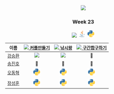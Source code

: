 <div align="center">
  <h3><img src="https://user-images.githubusercontent.com/46666296/133788774-1bba4108-db05-4d35-88ac-e355f29040a0.png"></h3>

  ### <center>**Week 23**</center>
  <!--CPP-->
  <img src="https://media.vlpt.us/images/seungju0000/post/0bb96d2c-93ff-4415-86ea-f6c71b40260b/img%20(1).png" height="25">
  <!--Java-->
  <img src="https://raw.githubusercontent.com/vscode-icons/vscode-icons/master/icons/file_type_jar.svg" height="25"/>
  <!--Python-->
  <img src="https://raw.githubusercontent.com/vscode-icons/vscode-icons/master/icons/file_type_python.svg" height="25"/>

  <!--문제를 풀었으면 위의 아이콘 중에 하나를 복사해서 붙여넣기-->
  <!--링크 삽입할 때 Forked Repo(개인 저장소)가 아닌 Remote Repo(원본 저장소) 주소를 붙여넣을 것-->
  <!--주소를 붙여넣는 방법 대신에 './파일명.cpp', './파일명.java', './파일명.py'처럼 링크를 연결해주는 방법이 더 편함-->
  |                    이름                    |[<img src="https://d2gd6pc034wcta.cloudfront.net/tier/13.svg" height="12"> 커플만들기](https://www.acmicpc.net/problem/1727)|[<img src="https://d2gd6pc034wcta.cloudfront.net/tier/14.svg" height="12"> 낚시왕](https://www.acmicpc.net/problem/17143)|[<img src="https://d2gd6pc034wcta.cloudfront.net/tier/15.svg" height="12"> 구간합구하기](https://www.acmicpc.net/problem/2042)|
  |:---------------------------------------:|:---:|:---:|:---:|
  |[강승환](https://github.com/kangshwan)|[<img src="https://media.vlpt.us/images/seungju0000/post/0bb96d2c-93ff-4415-86ea-f6c71b40260b/img%20(1).png" height="25">](./BOJ1727_kang.cpp)|[<img src="https://media.vlpt.us/images/seungju0000/post/0bb96d2c-93ff-4415-86ea-f6c71b40260b/img%20(1).png" height="25">](./BOJ17143_kang.cpp)|🧠|
  |[송진호](https://github.com/sth4881)|🧠|🧠|🧠|
  |[오동혁](https://github.com/97DongHyeokOH)|[<img src="https://raw.githubusercontent.com/vscode-icons/vscode-icons/master/icons/file_type_python.svg" height="25"/>](./BOJ1727_oh.py)|[<img src="https://raw.githubusercontent.com/vscode-icons/vscode-icons/master/icons/file_type_python.svg" height="25"/>](./BOJ17143_oh.py)|[<img src="https://raw.githubusercontent.com/vscode-icons/vscode-icons/master/icons/file_type_python.svg" height="25"/>](./BOJ2042_oh.py)|
  |[장성훈](https://github.com/jsh9611)|[<img src="https://raw.githubusercontent.com/vscode-icons/vscode-icons/master/icons/file_type_python.svg" height="25"/>](./BOJ1727_jang.py)|[<img src="https://raw.githubusercontent.com/vscode-icons/vscode-icons/master/icons/file_type_python.svg" height="25"/>](./BOJ17143_jang.py)|[<img src="https://raw.githubusercontent.com/vscode-icons/vscode-icons/master/icons/file_type_python.svg" height="25"/>](./BOJ2042_jang.py)|
